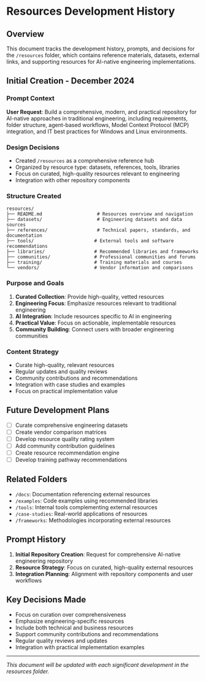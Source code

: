 # Resources Development History

## Overview

This document tracks the development history, prompts, and decisions for the `/resources` folder, which contains reference materials, datasets, external links, and supporting resources for AI-native engineering implementations.

## Initial Creation - December 2024

### Prompt Context

**User Request**: Build a comprehensive, modern, and practical repository for AI-native approaches in traditional engineering, including requirements, folder structure, agent-based workflows, Model Context Protocol (MCP) integration, and IT best practices for Windows and Linux environments.

### Design Decisions

- Created `/resources` as a comprehensive reference hub
- Organized by resource type: datasets, references, tools, libraries
- Focus on curated, high-quality resources relevant to engineering
- Integration with other repository components

### Structure Created

```text
resources/
├── README.md                    # Resources overview and navigation
├── datasets/                    # Engineering datasets and data sources
├── references/                  # Technical papers, standards, and documentation
├── tools/                      # External tools and software recommendations
├── libraries/                  # Recommended libraries and frameworks
├── communities/                # Professional communities and forums
├── training/                   # Training materials and courses
└── vendors/                    # Vendor information and comparisons
```

### Purpose and Goals

1. **Curated Collection**: Provide high-quality, vetted resources
2. **Engineering Focus**: Emphasize resources relevant to traditional engineering
3. **AI Integration**: Include resources specific to AI in engineering
4. **Practical Value**: Focus on actionable, implementable resources
5. **Community Building**: Connect users with broader engineering communities

### Content Strategy

- Curate high-quality, relevant resources
- Regular updates and quality reviews
- Community contributions and recommendations
- Integration with case studies and examples
- Focus on practical implementation value

## Future Development Plans

- [ ] Curate comprehensive engineering datasets
- [ ] Create vendor comparison matrices
- [ ] Develop resource quality rating system
- [ ] Add community contribution guidelines
- [ ] Create resource recommendation engine
- [ ] Develop training pathway recommendations

## Related Folders

- `/docs`: Documentation referencing external resources
- `/examples`: Code examples using recommended libraries
- `/tools`: Internal tools complementing external resources
- `/case-studies`: Real-world applications of resources
- `/frameworks`: Methodologies incorporating external resources

## Prompt History

1. **Initial Repository Creation**: Request for comprehensive AI-native engineering repository
2. **Resource Strategy**: Focus on curated, high-quality external resources
3. **Integration Planning**: Alignment with repository components and user workflows

## Key Decisions Made

- Focus on curation over comprehensiveness
- Emphasize engineering-specific resources
- Include both technical and business resources
- Support community contributions and recommendations
- Regular quality reviews and updates
- Integration with practical implementation examples

---
*This document will be updated with each significant development in the resources folder.*

